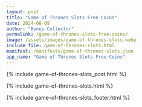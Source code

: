 ```yaml
---
layout: post
title: "Game of Thrones Slots Free Coins"
date: 2024-08-09
author: "Bonus Collector"
permalink: /game-of-thrones-slots-free-coins/
image: /assets/images/game-of-thrones-slots.webp
include_file: game-of-thrones-slots.html
manifest: /manifests/game-of-thrones-slots.json
app_name: "Game of Thrones Slots Free Coins"
---
```


{% include game-of-thrones-slots_post.html %}

{% include game-of-thrones-slots.html %}

{% include game-of-thrones-slots_footer.html %}